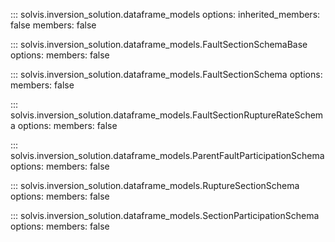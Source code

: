 ::: solvis.inversion_solution.dataframe_models
    options:
       inherited_members: false
       members: false

::: solvis.inversion_solution.dataframe_models.FaultSectionSchemaBase
    options:
       members: false

::: solvis.inversion_solution.dataframe_models.FaultSectionSchema
    options:
       members: false

::: solvis.inversion_solution.dataframe_models.FaultSectionRuptureRateSchema
    options:
       members: false

::: solvis.inversion_solution.dataframe_models.ParentFaultParticipationSchema
    options:
       members: false

::: solvis.inversion_solution.dataframe_models.RuptureSectionSchema
    options:
       members: false

::: solvis.inversion_solution.dataframe_models.SectionParticipationSchema
    options:
       members: false